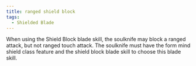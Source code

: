 ```yaml
---
title: ranged shield block
tags:
  - Shielded Blade
---
```


When using the Shield Block blade skill, the soulknife may block a ranged attack, but not ranged touch attack. The soulknife must have the form mind shield class feature and the shield block blade skill to choose this blade skill.

